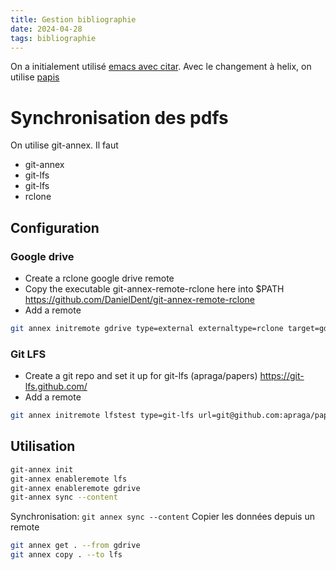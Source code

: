 ```yaml
---
title: Gestion bibliographie
date: 2024-04-28
tags: bibliographie
---
```


On a initialement utilisé [emacs avec citar](202404282230%20-%20Bibliographie%20avec%20emacs.md). 
Avec le changement à helix, on utilise [papis](202404282236%20-%20Bibliographie%20avec%20papis.md)

# Synchronisation des pdfs

On utilise git-annex. Il faut

-   git-annex
-   git-lfs
-   git-lfs
-   rclone

## Configuration

### Google drive

-   Create a rclone google drive remote
-   Copy the executable git-annex-remote-rclone here into \$PATH
<https://github.com/DanielDent/git-annex-remote-rclone>
-   Add a remote
```sh
git annex initremote gdrive type=external externaltype=rclone target=gdrive encryption=shared
```

### Git LFS

-   Create a git repo and set it up for git-lfs (apraga/papers) <https://git-lfs.github.com/>
-   Add a remote
```sh
git annex initremote lfstest type=git-lfs url=git@github.com:apraga/papers.git encryption=none
```
## Utilisation

```sh
git-annex init
git-annex enableremote lfs
git-annex enableremote gdrive
git-annex sync --content
```

Synchronisation: `git annex sync --content`
Copier les données depuis un remote
```sh
git annex get . --from gdrive
git annex copy . --to lfs
```


